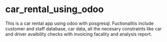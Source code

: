 # car_rental_using_odoo
This is a car rental app using odoo with posgresql.
Fuctionalitis include customer and staff database, car data, all the necesary constraints like car and driver avaibility checks with invoicing facality and analysis report.
